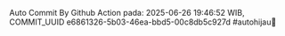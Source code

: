 Auto Commit By Github Action pada: 2025-06-26 19:46:52 WIB, COMMIT_UUID e6861326-5b03-46ea-bbd5-00c8db5c927d #autohijau🗿
